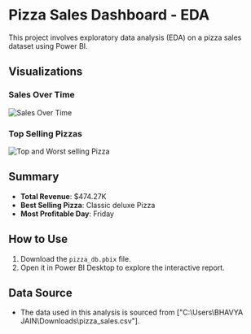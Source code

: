 # Pizza Sales Dashboard - EDA

This project involves exploratory data analysis (EDA) on a pizza sales dataset using Power BI.

## Visualizations

### Sales Over Time
![Sales Over Time]("https://github.com/Bhavya122/Pizza-Sales-Dashboard-/blob/main/Screenshot%20(327).png")

### Top Selling Pizzas
![Top and Worst selling Pizza]("https://github.com/Bhavya122/Pizza-Sales-Dashboard-/blob/main/Screenshot%20(329).png")

## Summary
- **Total Revenue**: $474.27K
- **Best Selling Pizza**: Classic deluxe Pizza
- **Most Profitable Day**: Friday

## How to Use
1. Download the `pizza_db.pbix` file.
2. Open it in Power BI Desktop to explore the interactive report.

## Data Source
- The data used in this analysis is sourced from ["C:\Users\BHAVYA JAIN\Downloads\pizza_sales.csv"].


